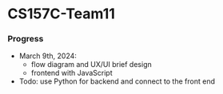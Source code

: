 # CS157C-Team11


### Progress
  - March 9th, 2024:
      - flow diagram and UX/UI brief design
      - frontend with JavaScript
  - Todo: use Python for backend and connect to the front end 
